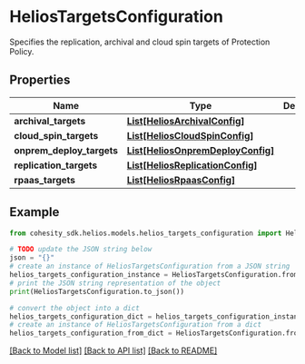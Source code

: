 # HeliosTargetsConfiguration

Specifies the replication, archival and cloud spin targets of Protection Policy.

## Properties

Name | Type | Description | Notes
------------ | ------------- | ------------- | -------------
**archival_targets** | [**List[HeliosArchivalConfig]**](HeliosArchivalConfig.md) |  | [optional] 
**cloud_spin_targets** | [**List[HeliosCloudSpinConfig]**](HeliosCloudSpinConfig.md) |  | [optional] 
**onprem_deploy_targets** | [**List[HeliosOnpremDeployConfig]**](HeliosOnpremDeployConfig.md) |  | [optional] 
**replication_targets** | [**List[HeliosReplicationConfig]**](HeliosReplicationConfig.md) |  | [optional] 
**rpaas_targets** | [**List[HeliosRpaasConfig]**](HeliosRpaasConfig.md) |  | [optional] 

## Example

```python
from cohesity_sdk.helios.models.helios_targets_configuration import HeliosTargetsConfiguration

# TODO update the JSON string below
json = "{}"
# create an instance of HeliosTargetsConfiguration from a JSON string
helios_targets_configuration_instance = HeliosTargetsConfiguration.from_json(json)
# print the JSON string representation of the object
print(HeliosTargetsConfiguration.to_json())

# convert the object into a dict
helios_targets_configuration_dict = helios_targets_configuration_instance.to_dict()
# create an instance of HeliosTargetsConfiguration from a dict
helios_targets_configuration_from_dict = HeliosTargetsConfiguration.from_dict(helios_targets_configuration_dict)
```
[[Back to Model list]](../README.md#documentation-for-models) [[Back to API list]](../README.md#documentation-for-api-endpoints) [[Back to README]](../README.md)


